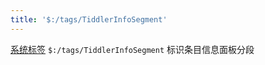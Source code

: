 ```yaml
---
title: '$:/tags/TiddlerInfoSegment'
---
```


[系统标签](SystemTags) `$:/tags/TiddlerInfoSegment` 标识条目信息面板分段